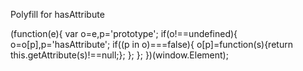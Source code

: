 Polyfill for hasAttribute

(function(e){
 var o=e,p='prototype';
 if(o!==undefined){
	o=o[p],p='hasAttribute';
	if((p in o)===false){
	 o[p]=function(s){return this.getAttribute(s)!==null;};
	};
 };
})(window.Element);
